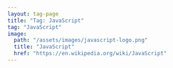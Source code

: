 ```yaml
---
layout: tag-page
title: "Tag: JavaScript"
tag: "JavaScript"
image:
  path: "/assets/images/javascript-logo.png"
  title: "JavaScript"
  href: "https://en.wikipedia.org/wiki/JavaScript"
---
```

